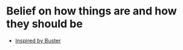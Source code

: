 # Belief on how things are and how they should be
* [Inspired by Buster](https://github.com/busterbenson/public/edit/master/book-of-beliefs.md)


